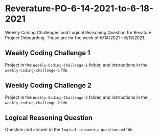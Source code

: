 # Reverature-PO-6-14-2021-to-6-18-2021
Weekly Coding Challenges and Logical Reasoning Question for Revature Project Onboarding. These are for the week of 6/14/2021 - 6/18/2021.

## Weekly Coding Challenge 1

Project in the `Weekly-Coding-Challenge-1` folder, and instructions in the `weekly-coding-challenge-1` file.

## Weekly Coding Challenge 2

Project in the `Weekly-Coding-Challenge-2` folder, and instructions in the `weekly-coding-challenge-2` file.

## Logical Reasoning Question

Question and answer in the `logical-reasoning-question.md` file.